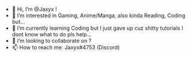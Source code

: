 - 👋 Hi, I’m @Jaxyx !
- 👀 I’m interested in Gaming, Anime/Manga, also kinda Reading, Coding but...
- 🌱 I’m currently learning Coding but I just gave up cuz shitty tutorials I dont know what to do pls help...
- 💞️ I’m looking to collaborate on ?
- 📫 How to reach me: Jaxyx#4753 (Discord)

<!---
Jaxyx/Jaxyx is a ✨ special ✨ repository because its `README.md` (this file) appears on your GitHub profile.
You can click the Preview link to take a look at your changes.
--->
